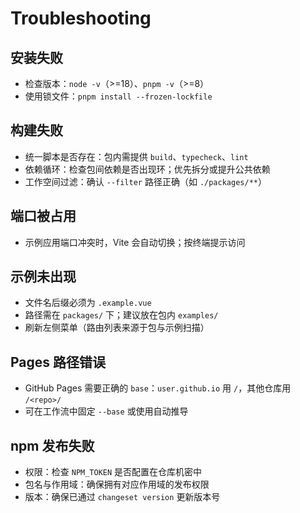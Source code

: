 # Troubleshooting

## 安装失败

- 检查版本：`node -v`（>=18）、`pnpm -v`（>=8）
- 使用锁文件：`pnpm install --frozen-lockfile`

## 构建失败

- 统一脚本是否存在：包内需提供 `build`、`typecheck`、`lint`
- 依赖循环：检查包间依赖是否出现环；优先拆分或提升公共依赖
- 工作空间过滤：确认 `--filter` 路径正确（如 `./packages/**`）

## 端口被占用

- 示例应用端口冲突时，Vite 会自动切换；按终端提示访问

## 示例未出现

- 文件名后缀必须为 `.example.vue`
- 路径需在 `packages/` 下；建议放在包内 `examples/`
- 刷新左侧菜单（路由列表来源于包与示例扫描）

## Pages 路径错误

- GitHub Pages 需要正确的 `base`：`user.github.io` 用 `/`，其他仓库用 `/<repo>/`
- 可在工作流中固定 `--base` 或使用自动推导

## npm 发布失败

- 权限：检查 `NPM_TOKEN` 是否配置在仓库机密中
- 包名与作用域：确保拥有对应作用域的发布权限
- 版本：确保已通过 `changeset version` 更新版本号
